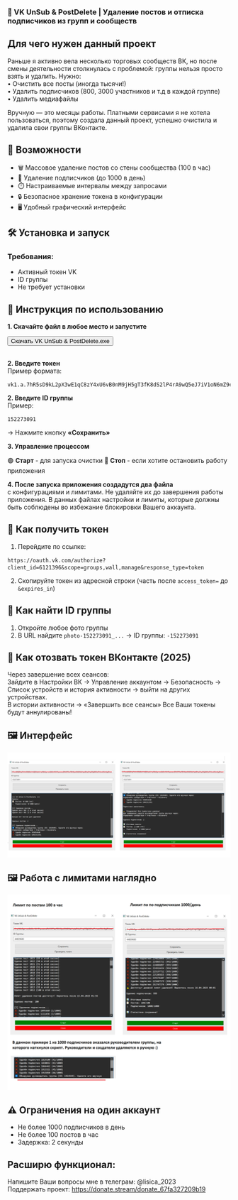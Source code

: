 ### 🧹 VK UnSub & PostDelete | Удаление постов и отписка подписчиков из групп и сообществ

## Для чего нужен данный проект
Раньше я активно вела несколько торговых сообществ ВК, но после смены деятельности столкнулась с проблемой: группы нельзя просто взять и удалить. Нужно:  
• Очистить все посты (иногда тысячи!)  
• Удалить подписчиков (800, 3000 участников и т.д в каждой группе)  
• Удалить медиафайлы  

Вручную — это месяцы работы. Платными сервисами я не хотела пользоваться, поэтому создала данный проект, успешно очистила и удалила свои группы ВКонтакте. 

## 🌟 Возможности

- 🗑️ Массовое удаление постов со стены сообщества (100 в час)
- 👥 Удаление подписчиков (до 1000 в день)
- ⏱️ Настраиваемые интервалы между запросами
- 🔒 Безопасное хранение токена в конфигурации
- 🖥️ Удобный графический интерфейс

## 🛠️ Установка и запуск

### Требования:
- Активный токен VK
- ID группы
- Не требует установки

## 🚀 Инструкция по использованию

**1. Скачайте файл в любое место и запустите**  

<a href="https://github.com/Lisica050521/Python-VK-UnSub-PostDelete-Releases/raw/master/VK%20UnSub%20%26%20PostDelete.exe" download>
  <button>Скачать VK UnSub & PostDelete.exe</button>
</a>
<br><br>

**2. Введите токен**  
Пример формата:
```
vk1.a.7hR5sD9kL2pX3wE1qC8zY4xU6vB0nM9jH5gT3fK8dS2lP4rA9wQ5eJ7iV1oN6mZ9cX2yU4bR0tD5fG8hS3jK6lL9pO4aQ7wE2iI5uY0
   ```
**2. Введите ID группы**  
   Пример:
   ```
   152273091
   ```
   → Нажмите кнопку **«Сохранить»**  

**3. Управление процессом**  

   🟢 **Старт** - для запуска очистки
   🔴 **Стоп** - если хотите остановить работу приложения

**4. После запуска приложения создадутся два файла**  
с конфигурациями и лимитами. Не удаляйте их до завершения работы приложения. В данных файлах настройки и лимиты, которые должны быть соблюдены во избежание блокировки Вашего аккаунта.

## 🔐 Как получить токен
1. Перейдите по ссылке:
```
https://oauth.vk.com/authorize?client_id=6121396&scope=groups,wall,manage&response_type=token
```
2. Скопируйте токен из адресной строки (часть после `access_token=` до `&expires_in`)

## 📌 Как найти ID группы
1. Откройте любое фото группы
2. В URL найдите `photo-152273091_...` → ID группы: `-152273091`

## 📌 Как отозвать токен ВКонтакте (2025)
Через завершение всех сеансов:  
Зайдите в Настройки ВК → Управление аккаунтом → Безопасность  → 
Список устройств и история активности → выйти на других устройствах.  
В истории активности → «Завершить все сеансы» 
Все Ваши токены будут аннулированы!

## 🖼️ Интерфейс
![Интерфейс](https://raw.githubusercontent.com/Lisica050521/Python-VK-UnSub-PostDelete/master/images/interface.png)

## 🖼️ Работа с лимитами наглядно
![Интерфейс](https://raw.githubusercontent.com/Lisica050521/Python-VK-UnSub-PostDelete/master/images/limits.png)

## ⚠️ Ограничения на один аккаунт
- Не более 1000 подписчиков в день
- Не более 100 постов в час
- Задержка: 2 секунды

## Расширю функционал: 
Напишите Ваши вопросы мне в телеграм: @lisica_2023  
Поддержать проект: https://donate.stream/donate_67fa327209b19